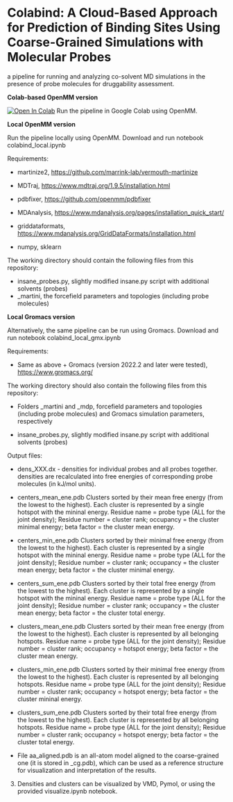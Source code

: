 # Colabind: A Cloud-Based Approach for Prediction of Binding Sites Using Coarse-Grained Simulations with Molecular Probes

a pipeline for running and analyzing co-solvent MD simulations in the presence of probe molecules for druggability assessment.

**Colab-based OpenMM version**

[![Open In Colab](https://colab.research.google.com/assets/colab-badge.svg)](https://colab.research.google.com/github/porekhov/CG_probeMD/blob/main/colabind_probeMD.ipynb)
Run the pipeline in Google Colab using OpenMM.

**Local OpenMM version** 

Run the pipeline locally using OpenMM. Download and run notebook colabind_local.ipynb

Requirements:

- martinize2, https://github.com/marrink-lab/vermouth-martinize

- MDTraj, https://www.mdtraj.org/1.9.5/installation.html

- pdbfixer, https://github.com/openmm/pdbfixer

- MDAnalysis, https://www.mdanalysis.org/pages/installation_quick_start/

- griddataformats, https://www.mdanalysis.org/GridDataFormats/installation.html

- numpy, sklearn

The working directory should contain the following files from this repository:

- insane_probes.py, slightly modified insane.py script with additional solvents (probes)
- _martini, the forcefield parameters and topologies (including probe molecules)


**Local Gromacs version**

Alternatively, the same pipeline can be run using Gromacs. Download and run notebook colabind_local_gmx.ipynb



Requirements:

- Same as above + Gromacs (version 2022.2 and later were tested), https://www.gromacs.org/

The working directory should also contain the following files from this repository:

- Folders _martini and _mdp, forcefield parameters and topologies (including probe molecules) and Gromacs simulation parameters, respectively

- insane_probes.py, slightly modified insane.py script with additional solvents (probes)

Output files:

- dens_XXX.dx - densities for individual probes and all probes together. densities are recalculated into free energies of corresponding probe molecules (in kJ/mol units).

- centers_mean_ene.pdb Clusters sorted by their mean free energy (from the lowest to the highest). Each cluster is represented by a single hotspot with the mininal energy. Residue name = probe type (ALL for the joint density); Residue number = cluster rank; occupancy = the cluster minimal energy; beta factor = the cluster mean energy.

- centers_min_ene.pdb Clusters sorted by their minimal free energy (from the lowest to the highest). Each cluster is represented by a single hotspot with the mininal energy. Residue name = probe type (ALL for the joint density); Residue number = cluster rank; occupancy = the cluster mean energy; beta factor = the cluster minimal energy.

- centers_sum_ene.pdb Clusters sorted by their total free energy (from the lowest to the highest). Each cluster is represented by a single hotspot with the mininal energy. Residue name = probe type (ALL for the joint density); Residue number = cluster rank; occupancy = the cluster mean energy; beta factor = the cluster total energy.

- clusters_mean_ene.pdb Clusters sorted by their mean free energy (from the lowest to the highest). Each cluster is represented by all belonging hotspots. Residue name = probe type (ALL for the joint density); Residue number = cluster rank; occupancy = hotspot energy; beta factor = the cluster mean energy.

- clusters_min_ene.pdb Clusters sorted by their minimal free energy (from the lowest to the highest). Each cluster is represented by all belonging hotspots. Residue name = probe type (ALL for the joint density); Residue number = cluster rank; occupancy = hotspot energy; beta factor = the cluster mininal energy.

- clusters_sum_ene.pdb Clusters sorted by their total free energy (from the lowest to the highest). Each cluster is represented by all belonging hotspots. Residue name = probe type (ALL for the joint density); Residue number = cluster rank; occupancy = hotspot energy; beta factor = the cluster total energy.

- File aa_aligned.pdb is an all-atom model aligned to the coarse-grained one (it is stored in _cg.pdb), which can be used as a reference structure for visualization and interpretation of the results.
 
3. Densities and clusters can be visualized by VMD, Pymol, or using the provided visualize.ipynb notebook.
